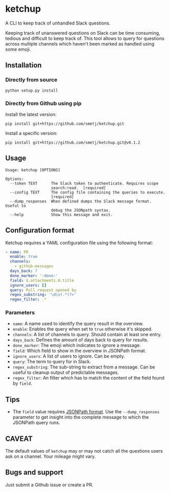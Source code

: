 # ketchup

A CLI to keep track of unhandled Slack questions.

Keeping track of unanswered questions on Slack can be time consuming, tedious
and difficult to keep track of. This tool allows to query for questions across
multiple channels which haven't been marked as handled using some emoji.

## Installation

### Directly from source

```
python setup.py install
```

### Directly from Github using pip

Install the latest version:
```
pip install git+https://github.com/smetj/ketchup.git
```

Install a specific version:
```
pip install git+https://github.com/smetj/ketchup.git@v0.1.2
```


## Usage
```
Usage: ketchup [OPTIONS]

Options:
  --token TEXT      The Slack token to authenticate. Requires scope
                    search:read.  [required]
  --config TEXT     The config file containing the queries to execute.
                    [required]
  --dump_responses  When defined dumps the Slack message format. Useful to
                    debug the JSONpath syntax.
  --help            Show this message and exit.
```


## Configuration format

Ketchup requires a YAML configuration file using the following format:

```yaml
- name: PR
  enable: true
  channels:
    - github-messages
  days_back: 7
  done_marker: ':done:'
  field: $.attachments.0.title
  ignore_users: []
  query: Pull request opened by
  regex_substring: '\d\s(.*)?>'
  regex_filter: .*
```

### Parameters

- `name`: A name used to identify the query result in the overview.
- `enable`: Enables the query when set to `true` otherwise it's skipped.
- `channels`: A list of channels to query. Should contain at least one entry.
- `days_back`: Defines the amount of days back to query for results.
- `done_marker`: The emoji which indicates to ignore a message.
- `field`: Which field to show in the overview in JSONPath format.
- `ignore_users`: A list of users to ignore. Can be empty.
- `query`: The term to query for in Slack.
- `regex_substring`: The sub-string to extract from a message. Can be useful to
  cleanup output of predictable messages.
- `regex_filter`: An filter which has to match the content of the field found
  by `field`.

## Tips

- The `field` value requires [JSONPath
  format](https://www.baeldung.com/guide-to-jayway-jsonpath). Use the
  `--dump_responses` parameter to get insight into the complete message to
  which the JSONPath query runs.

## CAVEAT

The default values of `ketchup` may or may not catch all the questions users
ask on a channel. Your mileage might vary.

## Bugs and support

Just submit a Github issue or create a PR.
